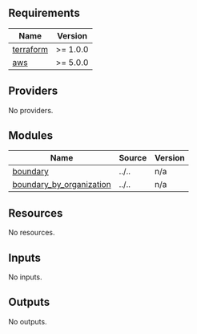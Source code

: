<!-- BEGIN_TF_DOCS -->
## Requirements

| Name | Version |
|------|---------|
| <a name="requirement_terraform"></a> [terraform](#requirement\_terraform) | >= 1.0.0 |
| <a name="requirement_aws"></a> [aws](#requirement\_aws) | >= 5.0.0 |

## Providers

No providers.

## Modules

| Name | Source | Version |
|------|--------|---------|
| <a name="module_boundary"></a> [boundary](#module\_boundary) | ../.. | n/a |
| <a name="module_boundary_by_organization"></a> [boundary\_by\_organization](#module\_boundary\_by\_organization) | ../.. | n/a |

## Resources

No resources.

## Inputs

No inputs.

## Outputs

No outputs.
<!-- END_TF_DOCS -->